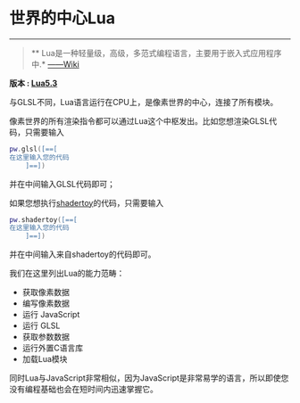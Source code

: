 # 世界的中心Lua
---

>** Lua是一种轻量级，高级，多范式编程语言，主要用于嵌入式应用程序中.* [——Wiki](https://en.wikipedia.org/wiki/Lua_(programming_language))

**版本 : [Lua5.3](https://www.lua.org/manual/5.3/)**

与GLSL不同，Lua语言运行在CPU上，是像素世界的中心，连接了所有模块。

像素世界的所有渲染指令都可以通过Lua这个中枢发出。比如您想渲染GLSL代码，只需要输入

```lua:RunGlsl.lua
pw.glsl([==[
在这里输入您的代码
    ]==])
```

并在中间输入GLSL代码即可；

如果您想执行[shadertoy](shadertoy.md)的代码，只需要输入
```lua:RunShadertoy.lua
pw.shadertoy([==[
在这里输入您的代码
    ]==])
```
并在中间输入来自shadertoy的代码即可。

我们在这里列出Lua的能力范畴：
- 获取像素数据
- 编写像素数据
- 运行 JavaScript
- 运行 GLSL
- 获取参数数据
- 运行外置C语言库
- 加载Lua模块

同时Lua与JavaScript非常相似，因为JavaScript是非常易学的语言，所以即使您没有编程基础也会在短时间内迅速掌握它。


<br>
<br>
<br>
<br>
<br>
<br>
<br>
<br>
<br>